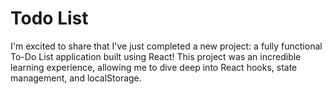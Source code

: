 # Todo List
 I'm excited to share that I've just completed a new project: a fully functional To-Do List application built using React! This project was an incredible learning experience, allowing me to dive deep into React hooks, state management, and localStorage.
